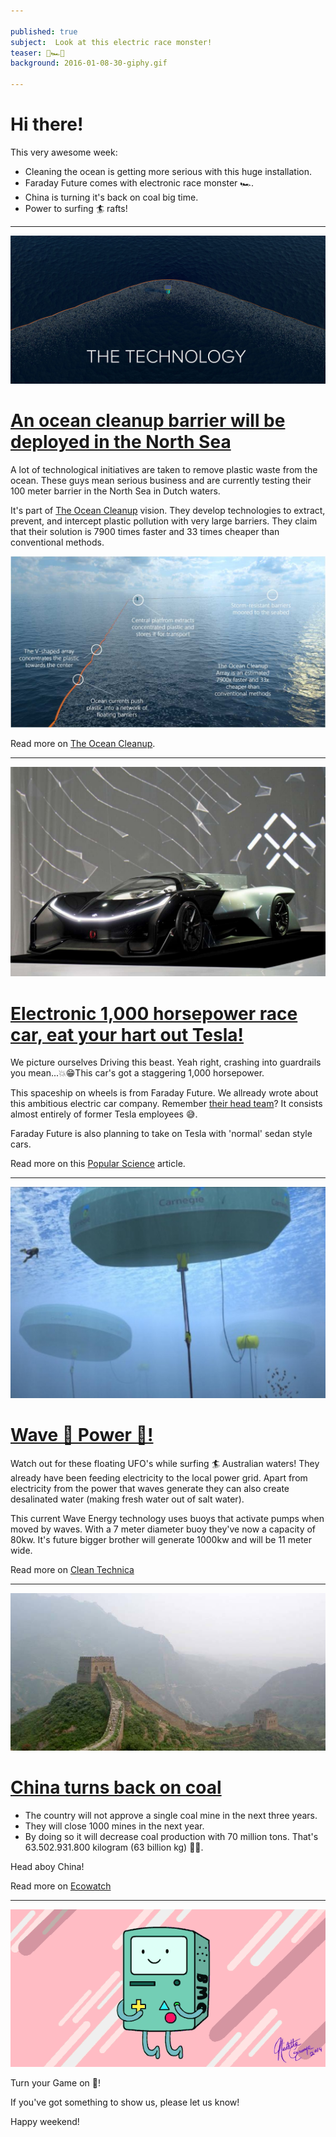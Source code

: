 ```yaml
---

published: true
subject:  Look at this electric race monster!
teaser: 🌊🏎🏓
background: 2016-01-08-30-giphy.gif

---
```


# Hi there!

This very awesome week:

* Cleaning the ocean is getting more serious with this huge installation.
* Faraday Future comes with electronic race monster 🏎.
* China is turning it's back on coal big time.
* Power to surfing 🏄 rafts!

---

[![The Ocean cleanup](2016-01-08-30-ocean-cleanup.jpg)](http://www.theoceancleanup.com/blog/show/item/first-cleanup-barrier-test-to-be-deployed-in-dutch-waters.html)

# [An ocean cleanup barrier will be deployed in the North Sea  ](http://www.theoceancleanup.com/blog/show/item/first-cleanup-barrier-test-to-be-deployed-in-dutch-waters.html)

A lot of technological initiatives are taken to remove plastic waste from the ocean. These guys mean serious business and are currently testing their 100 meter barrier in the North Sea in Dutch waters.

It's part of [The Ocean Cleanup](http://www.theoceancleanup.com/) vision. They develop technologies to extract, prevent, and intercept plastic pollution with very large barriers. They claim that their solution is 7900 times faster and 33 times cheaper than conventional methods.

![Ocean Cleanup methods](2016-01-08-30-ocean-cleanup2.jpg)

Read more on [The Ocean Cleanup](http://www.theoceancleanup.com/blog/show/item/first-cleanup-barrier-test-to-be-deployed-in-dutch-waters.html).

---

[![Faraday Future](2016-01-08-30-faraday.jpg)](http://www.popsci.com/what-is-faraday-future-and-why-should-we-care)

# [Electronic 1,000 horsepower race car, eat your hart out Tesla!](http://www.popsci.com/what-is-faraday-future-and-why-should-we-care)

We picture ourselves Driving this beast. Yeah right, crashing into guardrails you mean...💥😁This car's got a staggering 1,000 horsepower.

This spaceship on wheels is from Faraday Future. We allready wrote about this ambitious electric car company. Remember [their head team](http://www.faradayfuture.com/about.html)? It consists almost entirely of former Tesla employees 😅.

Faraday Future is also planning to take on Tesla with 'normal' sedan style cars.

Read more on this [Popular Science](http://www.popsci.com/what-is-faraday-future-and-why-should-we-care) article.

---
[![Wave  Technology](2016-01-08-30-wave-technology.jpg)](http://cleantechnica.com/2016/01/04/grid-connected-wave-power-station-turned-australia/)

# [Wave 🌊 Power 💪!](http://cleantechnica.com/2016/01/04/grid-connected-wave-power-station-turned-australia/)

Watch out for these floating UFO's while surfing 🏄 Australian waters! They already have been feeding electricity to the local power grid. Apart from electricity from the power that waves generate they can also create desalinated water (making fresh water out of salt water).

This current Wave Energy technology uses buoys that activate pumps when moved by waves. With a 7 meter diameter buoy they've now a capacity of 80kw. It's future bigger brother will generate 1000kw and will be 11 meter wide.       

Read more on [Clean Technica](http://cleantechnica.com/2016/01/04/grid-connected-wave-power-station-turned-australia/)

---
[![China off coal](2016-01-08-30-chinacoal.jpg)](http://ecowatch.com/2016/01/02/china-clamps-down-on-coal/)

# [China turns back on coal](http://ecowatch.com/2016/01/02/china-clamps-down-on-coal/)

* The country will not approve a single coal mine in the next three years.
* They will close 1000 mines in the next year.
* By doing so it will decrease coal production with 70 million tons. That's 63.502.931.800 kilogram (63 billion kg) 🤑😱.

Head aboy China!  

Read more on [Ecowatch](http://ecowatch.com/2016/01/02/china-clamps-down-on-coal/)

---

![Game on](2016-01-08-30-giphy.gif)

Turn your Game on 🙌!

If you've got something to show us, please let us know!

Happy weekend!
